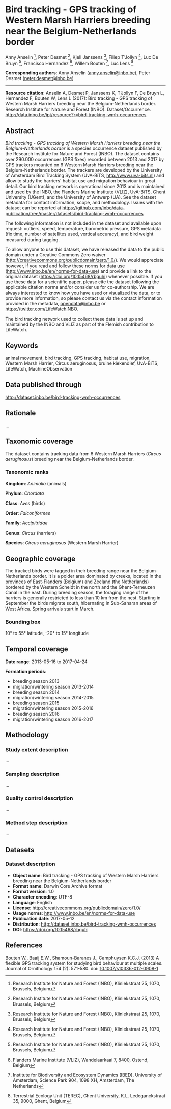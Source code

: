 # Bird tracking - GPS tracking of Western Marsh Harriers breeding near the Belgium-Netherlands border

Anny Anselin [^1], Peter Desmet [^1], Kjell Janssens [^1], Filiep T'Jollyn [^1], Luc De Bruyn [^1], Francisco Hernandez [^2], Willem Bouten [^3], Luc Lens [^4]

[^1]: Research Institute for Nature and Forest (INBO), Kliniekstraat 25, 1070, Brussels, Belgium

[^2]: Flanders Marine Institute (VLIZ), Wandelaarkaai 7, 8400, Ostend, Belgium

[^3]: Institute for Biodiversity and Ecosystem Dynamics (IBED), University of Amsterdam, Science Park 904, 1098 XH, Amsterdam, The Netherlands

[^4]: Terrestrial Ecology Unit (TEREC), Ghent University, K.L. Ledeganckstraat 35, 9000, Ghent, Belgium

**Corresponding authors**: Anny Anselin (anny.anselin@inbo.be), Peter Desmet (peter.desmet@inbo.be)

---

**Resource citation**: Anselin A, Desmet P, Janssens K, T'Jollyn F, De Bruyn L, Hernandez F, Bouten W, Lens L (2017): Bird tracking - GPS tracking of Western Marsh Harriers breeding near the Belgium-Netherlands border. Research Institute for Nature and Forest (INBO). Dataset/Occurrence. http://data.inbo.be/ipt/resource?r=bird-tracking-wmh-occurrences

## Abstract

*Bird tracking - GPS tracking of Western Marsh Harriers breeding near the Belgium-Netherlands border* is a species occurrence dataset published by the Research Institute for Nature and Forest (INBO). The dataset contains over 290.000 occurrences (GPS fixes) recorded between 2013 and 2017 by GPS trackers mounted on 6 Western Marsh Harriers breeding near the Belgium-Netherlands border. The trackers are developed by the University of Amsterdam Bird Tracking System (UvA-BiTS, http://www.uva-bits.nl) and allow to study the harriers' habitat use and migration behaviour in great detail. Our bird tracking network is operational since 2013 and is maintained and used by the INBO, the Flanders Marine Institute (VLIZ), UvA-BiTS, Ghent University (UGent), and the University of Antwerp (UA). See the dataset metadata for contact information, scope, and methodology. Issues with the dataset can be reported at https://github.com/inbo/data-publication/tree/master/datasets/bird-tracking-wmh-occurrences

The following information is not included in the dataset and available upon request: outliers, speed, temperature, barometric pressure, GPS metadata (fix time, number of satellites used, vertical accuracy), and bird weight measured during tagging.

To allow anyone to use this dataset, we have released the data to the public domain under a Creative Commons Zero waiver (http://creativecommons.org/publicdomain/zero/1.0/). We would appreciate however, if you read and follow these norms for data use (http://www.inbo.be/en/norms-for-data-use) and provide a link to the original dataset (https://doi.org/10.15468/rbguhj) whenever possible. If you use these data for a scientific paper, please cite the dataset following the applicable citation norms and/or consider us for co-authorship. We are always interested to know how you have used or visualized the data, or to provide more information, so please contact us via the contact information provided in the metadata, opendata@inbo.be or https://twitter.com/LifeWatchINBO.

The bird tracking network used to collect these data is set up and maintained by the INBO and VLIZ as part of the Flemish contribution to LifeWatch.

## Keywords

animal movement, bird tracking, GPS tracking, habitat use, migration, Western Marsh Harrier, Circus aeruginosus, bruine kiekendief, UvA-BiTS, LifeWatch, MachineObservation

## Data published through

http://dataset.inbo.be/bird-tracking-wmh-occurrences

## Rationale

...

## Taxonomic coverage

The dataset contains tracking data from 6 Western Marsh Harriers (*Circus aeruginosus*) breeding near the Belgium-Netherlands border.

### Taxonomic ranks

**Kingdom**: *Animalia* (animals)

**Phylum**: *Chordata*

**Class**: *Aves* (birds)

**Order**: *Falconiformes*

**Family**: *Accipitridae*

**Genus**: *Circus* (harriers)

**Species**: *Circus aeruginosus* (Western Marsh Harrier)

## Geographic coverage

The tracked birds were tagged in their breeding range near the Belgium-Netherlands border. It is a polder area dominated by creeks, located in the provinces of East-Flanders (Belgium) and Zeeland (the Netherlands) bordered by the Western Scheldt in the north and the Ghent-Terneuzen Canal in the east. During breeding season, the foraging range of the harriers is generally restricted to less than 10 km from the nest. Starting in September the birds migrate south, hibernating in Sub-Saharan areas of West Africa. Spring arrivals start in March.

### Bounding box

10° to 55° latitude, -20° to 15° longitude

## Temporal coverage

**Date range**: 2013-05-16 to 2017-04-24

**Formation periods**:

* breeding season 2013
* migration/wintering season 2013-2014
* breeding season 2014
* migration/wintering season 2014-2015
* breeding season 2015
* migration/wintering season 2015-2016
* breeding season 2016
* migration/wintering season 2016-2017

## Methodology

### Study extent description

...

### Sampling description

...

### Quality control description

...

### Method step description

...

## Datasets

### Dataset description

* **Object name**: Bird tracking - GPS tracking of Western Marsh Harriers breeding near the Belgium-Netherlands border
* **Format name**: Darwin Core Archive format
* **Format version**: 1.0
* **Character encoding**: UTF-8
* **Language**: English
* **License**: http://creativecommons.org/publicdomain/zero/1.0/
* **Usage norms**: http://www.inbo.be/en/norms-for-data-use
* **Publication date**: 2017-05-12
* **Distribution**: http://dataset.inbo.be/bird-tracking-wmh-occurrences
* **DOI**: https://doi.org/10.15468/rbguhj

## References

Bouten W., Baaij E.W., Shamoun-Baranes J., Camphuysen K.C.J. (2013) A flexible GPS tracking system for studying bird behaviour at multiple scales. Journal of Ornithology 154 (2): 571-580. doi: [10.1007/s10336-012-0908-1](http://doi.org/10.1007/s10336-012-0908-1)
